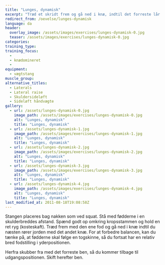```yaml
---
title: "Lunges, dynamisk"
excerpt: "Træd et skridt frem og gå ned i knæ, indtil det forreste lår er vandret og det andet næsten knæ rører jorden. Bevæg dig dynamisk tilbage til udgangspositionen."
redirect_from: /oevelse/lunges-dynamisk
language: da
header:
  overlay_image: /assets/images/exercises/lunges-dynamisk-0.jpg
  teaser: /assets/images/exercises/lunges-dynamisk-0.jpg
categories:
training_type: 
training_focus: 
  - 
  - knædomineret
  - 
equipment:
  - vægtstang
muscle_group:
alternative_titles:
  - Laterals
  - Lateral raise
  - Skuldersideløft
  - Sideløft håndvægte
gallery:
  - url: /assets/lunges-dynamisk-0.jpg
    image_path: /assets/images/exercises/lunges-dynamisk-0.jpg
    alt: "Lunges, dynamisk"
    title: "Lunges, dynamisk"
  - url: /assets/lunges-dynamisk-1.jpg
    image_path: /assets/images/exercises/lunges-dynamisk-1.jpg
    alt: "Lunges, dynamisk"
    title: "Lunges, dynamisk"
  - url: /assets/lunges-dynamisk-2.jpg
    image_path: /assets/images/exercises/lunges-dynamisk-2.jpg
    alt: "Lunges, dynamisk"
    title: "Lunges, dynamisk"
  - url: /assets/lunges-dynamisk-3.jpg
    image_path: /assets/images/exercises/lunges-dynamisk-3.jpg
    alt: "Lunges, dynamisk"
    title: "Lunges, dynamisk"
  - url: /assets/lunges-dynamisk-4.jpg
    image_path: /assets/images/exercises/lunges-dynamisk-4.jpg
    alt: "Lunges, dynamisk"
    title: "Lunges, dynamisk"
last_modified_at: 2011-08-18T19:08:58Z
---
```


Stangen placeres bag nakken som ved squat. Stå med fødderne i en skulderbreddes afstand. Spænd godt op omkring kropsstammen og hold en ret ryg (kosteskaft). Træd frem med den ene fod og gå ned i knæ indtil du næsten rører jorden med det andet knæ. For at forbedre balancen, kan du tænke på, at fødderne skal følge en togskinne, så du fortsat har en relativ bred fodstilling i yderpositionen.

Herfra skubber fra med det forreste ben, så du kommer tilbage til udgangspositionen. Skift herefter ben.
